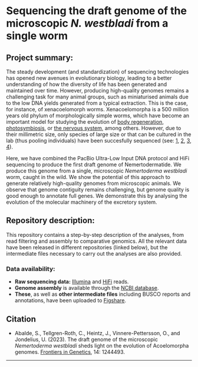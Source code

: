 # Sequencing the draft genome of the microscopic _N. westbladi_ from a single worm
## Project summary:
The steady development (and standardization) of sequencing technologies has opened new avenues in evolutionary biology, leading to a better understanding of how the diversity of life has been generated and maintained over time. However, producing high-quality genomes remains a challenging task for many animal groups, such as miniaturised animals due to the low DNA yields generated from a typical extraction. This is the case, for instance, of xenacoelomorph worms. Xenacoelomorpha is a 500 million years old phylum of morphologically simple worms, which have become an important model for studying the evolution of [body regeneration](https://www.science.org/doi/full/10.1126/science.aau6173), [photosymbiosis](photosymbiosis), or [the nervous system](https://www.nature.com/articles/nature25030), among others. However, due to their millimetric size, only species of large size or that can be cultured in the lab (thus pooling individuals)  have been succesfully sequenced (see: [1](https://www.science.org/doi/full/10.1126/science.aau6173), [2](https://academic.oup.com/gigascience/article/8/4/giz023/5429687?login=true), [3](https://academic.oup.com/g3journal/article/13/2/jkac336/6948452?login=true), [4](https://www.biorxiv.org/content/10.1101/2022.06.24.497508v2.full)).

Here, we have combined the PacBio Ultra-Low Input DNA protocol and HiFi sequencing to produce the first draft genome of Nemertodermatide. We produce this genome from a single, microscopic _Nemertoderma westbladi_ worm, caught in the wild. We show the potential of this approach to generate relatively high-quality genomes from microscopic animals. We observe that genome contiguity remains challenging, but genome quality is good enough to annotate full genes. We demonstrate this by analysing the evolution of the molecular machinery of the excretory system.

## Repository description:
This repository contains a step-by-step description of the analyses, from read filtering and assembly to comparative genomics. All the relevant data have been released in different repositories (linked below), but the intermediate files necessary to carry out the analyses are also provided.

### Data availability:
<ul>
    <li><strong>Raw sequencing data:</strong> <a href="https://www.ncbi.nlm.nih.gov/sra/SRX20664382[accn]">Illumina</a> and <a href="https://www.ncbi.nlm.nih.gov/sra/SRX20664381[accn]">HiFi</a> reads.</li>
    <li><strong>Genome assembly</strong> is available through the <a href="https://www.ncbi.nlm.nih.gov/genome/?term=nemertoderma">NCBI database</a>.</li>
    <li><strong>These</strong>, as well as <strong>other intermediate files</strong> including BUSCO reports and annotations, have been uploaded to <a href="https://figshare.com/projects/2023_Nemertoderma_westbladi_genome/169818">Figshare</a>.</li>
</ul>

## Citation
<ul>
  <li>Abalde, S., Tellgren-Roth, C., Heintz, J., Vinnere-Pettersson, O., and Jondelius, U. (2023). The draft genome of the microscopic <i>Nemertoderma westbladi</i> sheds light on the evolution of Acoelomorpha genomes. <a href="https://www.frontiersin.org/articles/10.3389/fgene.2023.1244493/full">Frontiers in Genetics</a>, 14: 1244493.</li>
</ul>

---
